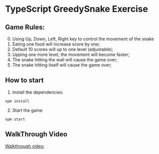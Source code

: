# TypeScript GreedySnake Exercise

## Game Rules:
0. Using Up, Down, Left, Right key to control the movement of the snake
1. Eating one food will increase score by one;
2. Default 10 scores will up to one level (adjustable);
3. Upping one more level, the movement will become faster;
4. The snake hitting the wall will cause the game over;
5. The snake hitting itself will cause the game over;

## How to start
1. Install the dependencies:
```
npm install
```

2. Start the game
```
npm start
```

## WalkThrough Video
[Walkthrough video]('documents/walkthrough.gif');
